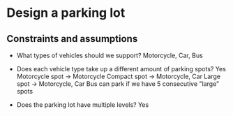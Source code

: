 # Design a parking lot
 
## Constraints and assumptions

- What types of vehicles should we support? 
  Motorcycle, Car, Bus

- Does each vehicle type take up a different amount of parking spots? 
  Yes 
  Motorcycle spot -> Motorcycle 
  Compact spot -> Motorcycle, Car 
  Large spot -> Motorcycle, Car 
  Bus can park if we have 5 consecutive "large" spots

- Does the parking lot have multiple levels? 
  Yes